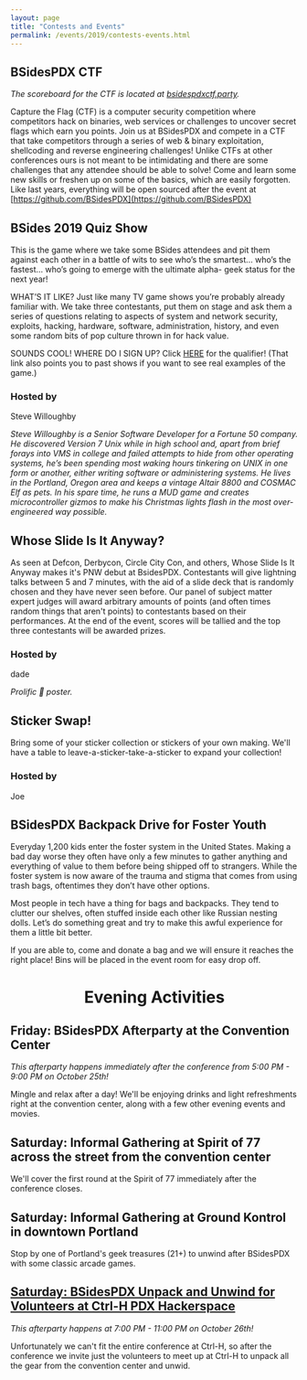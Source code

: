 ```yaml
---
layout: page
title: "Contests and Events"
permalink: /events/2019/contests-events.html
---
```


<a name="BSidesPDX CTF"></a>
## BSidesPDX CTF

*The scoreboard for the CTF is located at [bsidespdxctf.party](https://bsidespdxctf.party).*

Capture the Flag (CTF) is a computer security competition where competitors hack on binaries, web services or challenges to uncover secret flags which earn you points. Join us at BSidesPDX and compete in a CTF that take competitors through a series of web & binary exploitation, shellcoding and reverse engineering challenges! Unlike CTFs at other conferences ours is not meant to be intimidating and there are some challenges that any attendee should be able to solve! Come and learn some new skills or freshen up on some of the basics, which are easily forgotten. Like last years, everything will be open sourced after the event at [https://github.com/BSidesPDX](https://github.com/BSidesPDX)

<a name="BSides 2019 Quiz Show"></a>

## BSides 2019 Quiz Show
This is the game where we take some BSides attendees and pit them against each other in a battle of wits to see who’s the smartest… who’s the fastest… who’s going to emerge with the ultimate alpha- geek status for the next year!

WHAT’S IT LIKE? Just like many TV game shows you’re probably already familiar with. We take three contestants, put them on stage and ask them a series of questions relating to aspects of system and network security, exploits, hacking, hardware, software, administration, history, and even some random bits of pop culture thrown in for hack value.

SOUNDS COOL! WHERE DO I SIGN UP? Click [HERE](https://forms.gle/56kJM8sFmPtBE3H89) for the qualifier! (That link also points you to past shows if you want to see real examples of the game.)

### Hosted by 

Steve Willoughby

*Steve Willoughby is a Senior Software Developer for a Fortune 50 company. He discovered Version 7 Unix while in high school and, apart from brief forays into VMS in college and failed attempts to hide from other operating systems, he’s been spending most waking hours tinkering on UNIX in one form or another, either writing software or administering systems. He lives in the Portland, Oregon area and keeps a vintage Altair 8800 and COSMAC Elf as pets. In his spare time, he runs a MUD game and creates microcontroller gizmos to make his Christmas lights flash in the most over-engineered way possible.*

<a name="Whose Slide Is It Anyway?"></a>

## Whose Slide Is It Anyway?
As seen at Defcon, Derbycon, Circle City Con, and others, Whose Slide Is It Anyway makes it's PNW debut at BsidesPDX. Contestants will give lightning talks between 5 and 7 minutes, with the aid of a slide deck that is randomly chosen and they have never seen before. Our panel of subject matter expert judges will award arbitrary amounts of points (and often times random things that aren't points) to contestants based on their performances. At the end of the event, scores will be tallied and the top three contestants will be awarded prizes.

### Hosted by 

dade

*Prolific 💩 poster.*

<a name="Sticker Swap"></a>

## Sticker Swap!
Bring some of your sticker collection or stickers of your own making. We'll have a table to leave-a-sticker-take-a-sticker to expand your collection!

### Hosted by 
Joe

<a name="Backpack Drive"></a>
## BSidesPDX Backpack Drive for Foster Youth

Everyday 1,200 kids enter the foster system in the United States. Making a bad day worse they often have only a few minutes to gather anything and everything of value to them before being shipped off to strangers. While the foster system is now aware of the trauma and stigma that comes from using trash bags, oftentimes they don’t have other options.

Most people in tech have a thing for bags and backpacks. They tend to clutter our shelves, often stuffed inside each other like Russian nesting dolls. Let’s do something great and try to make this awful experience for them a little bit better.

If you are able to, come and donate a bag and we will ensure it reaches the right place! Bins will be placed in the event room for easy drop off.

# <center>Evening Activities</center>

<a name="Friday"></a>
## Friday: BSidesPDX Afterparty at the Convention Center

*This afterparty happens immediately after the conference from 5:00 PM - 9:00 PM on October 25th!*

Mingle and relax after a day! We'll be enjoying drinks and light refreshments right at the convention center, along with a few other evening events and movies. 

<a name="Saturday"></a>

## Saturday: Informal Gathering at Spirit of 77 across the street from the convention center
We'll cover the first round at the Spirit of 77 immediately after the conference closes.

## Saturday: Informal Gathering at Ground Kontrol in downtown Portland
Stop by one of Portland's geek treasures (21+) to unwind after BSidesPDX with some classic arcade games.

## [Saturday: BSidesPDX Unpack and Unwind for Volunteers at Ctrl-H PDX Hackerspace](http://pdxhackerspace.org/)

*This afterparty happens at 7:00 PM - 11:00 PM on October 26th!*

Unfortunately we can't fit the entire conference at Ctrl-H, so after the conference we invite just the volunteers to meet up at Ctrl-H to unpack all the gear from the convention center and unwid.

<!--
<a name=""></a>

## Title
Abstract

### Hosted by 
Author

*bio*
-->
